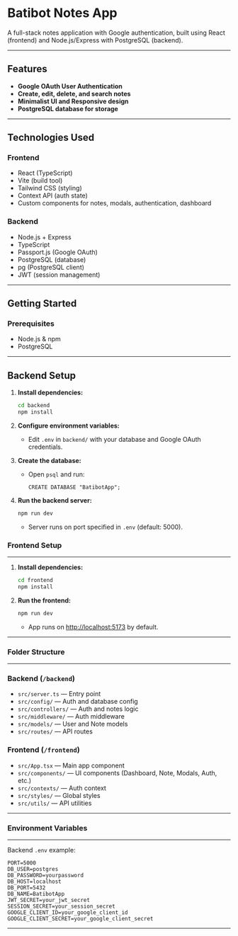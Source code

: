 
# Batibot Notes App

A full-stack notes application with Google authentication, built using React (frontend) and Node.js/Express with PostgreSQL (backend).

---

## Features

- **Google OAuth User Authentication**
- **Create, edit, delete, and search notes**
- **Minimalist UI and Responsive design**
- **PostgreSQL database for storage**

---

## Technologies Used

### Frontend
- React (TypeScript)
- Vite (build tool)
- Tailwind CSS (styling)
- Context API (auth state)
- Custom components for notes, modals, authentication, dashboard

### Backend
- Node.js + Express
- TypeScript
- Passport.js (Google OAuth)
- PostgreSQL (database)
- pg (PostgreSQL client)
- JWT (session management)

---

## Getting Started

### Prerequisites
- Node.js & npm
- PostgreSQL

---

## Backend Setup

1. **Install dependencies:**
	```bash
	cd backend
	npm install
	```

2. **Configure environment variables:**
	- Edit `.env` in `backend/` with your database and Google OAuth credentials.

3. **Create the database:**
	- Open `psql` and run:
	  ```
	  CREATE DATABASE "BatibotApp";
	  ```

4. **Run the backend server:**
	```bash
	npm run dev
	```
	- Server runs on port specified in `.env` (default: 5000).

### Frontend Setup

--- 

1. **Install dependencies:**
	```bash
	cd frontend
	npm install
	```

2. **Run the frontend:**
	```bash
	npm run dev
	```
	- App runs on [http://localhost:5173](http://localhost:5173) by default.

---

### Folder Structure

---

### Backend (`/backend`)
- `src/server.ts` — Entry point
- `src/config/` — Auth and database config
- `src/controllers/` — Auth and notes logic
- `src/middleware/` — Auth middleware
- `src/models/` — User and Note models
- `src/routes/` — API routes

### Frontend (`/frontend`)
- `src/App.tsx` — Main app component
- `src/components/` — UI components (Dashboard, Note, Modals, Auth, etc.)
- `src/contexts/` — Auth context
- `src/styles/` — Global styles
- `src/utils/` — API utilities

---

### Environment Variables

---

Backend `.env` example:
```
PORT=5000
DB_USER=postgres
DB_PASSWORD=yourpassword
DB_HOST=localhost
DB_PORT=5432
DB_NAME=BatibotApp
JWT_SECRET=your_jwt_secret
SESSION_SECRET=your_session_secret
GOOGLE_CLIENT_ID=your_google_client_id
GOOGLE_CLIENT_SECRET=your_google_client_secret
```

---
